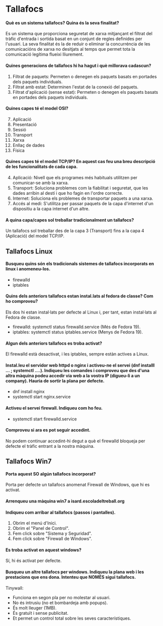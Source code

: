# Tallafocs
#### Què es un sistema tallafocs? Quina és la seva finalitat?

Es un sistema que proporciona seguretat de xarxa mitjançant el filtrat del tràfic d'entrada i sortida basat en un conjunt de regles definides per l'usuari. La seva finalitat és la de reduir o eliminar la concurréncia de les comunicacións de xarxa no desitjats al temps que permet tota la comunicació legítima flueixi lliurement.
#### Quines generacions de tallafocs hi ha hagut i què millorava cadascun?
1. Filtrat de paquets: Permeten o denegen els paquets basats en portades dels paquets individuals.
2. Filtrat amb estat: Determinen l'estat de la conexió del paquets.
3. Filtrat d'aplicació (sense estat): Permeten o denegen els paquets basats en portades dels paquets individuals.

#### Quines capes té el model OSI?

7. Aplicació
6. Presentació
5. Sessió
4. Transport 
3. Xarxa
2. Enllaç de dades
1. Física

#### Quines capes té el model TCP/IP? En aquest cas feu una breu descripció de les funcionalitats de cada capa.

4. Aplicació: Nivell que els programes més habituals utilitzen per comunicar-se amb la xarxa.
3. Transport: Soluciona problemes com la fiabilitat i seguretat, que les dades arribin al destí i que ho fagin en l'ordre correcte.
2. Internet: Soluciona els problemes de transportar paquets a una xarxa.
1. Accés al medi: S'utilitza per passar paquets de la capa d'internet d'un dispositiu a la capa internet d'un altre.

#### A quina capa/capes sol treballar tradicionalment un tallafocs?

Un tallafocs sol treballar des de la capa 3 (Transport) fins a la capa 4 (Aplicació) del model TCP/IP.

## Tallafocs Linux

#### Busqueu quins són els tradicionals sistemes de tallafocs incorporats en linux i anomeneu-los.

- firewalld
- iptables

#### Quins dels anteriors tallafocs estan instal.lats al fedora de classe? Com ho comproveu?

Els dos hi estan instal·lats per defecte al Linux i, per tant, estan instal·lats al Fedora de classe.

- firewalld: systemctl status firewalld.service (Més de Fedora 19).
- iptables: systemctl status iptables.service (Menys de Fedora 19).

#### Algun dels anteriors tallafocs es troba activat? 

El firewalld està desactivat, i les iptables, sempre estàn actives a Linux.

#### Instal.leu el servidor web httpd o nginx i activeu-ne el servei (dnf installl ...  ; systemctl ....). Indiqueu les comandes i comproveu que des d'una altra màquina podeu accedir via web a la vostra IP (digueu-li a un company). Hauria de sortir la plana per defecte.

- dnf install nginx
- systemctl start nginx.service

#### Activeu el servei firewall. Indiqueu com ho feu.

- systemctl start firewalld.service

#### Comproveu si ara es pot seguir accedint.

No podem continuar accedint-hi degut a què el firewalld bloqueja per defecte el tràfic entrant a la nostra màquina.

## Tallafocs Win7

#### Porta aquest SO algún tallafocs incorporat?

Porta per defecte un tallafocs anomenat Firewall de Windows, que hi es activat.

#### Arrenqueu una màquina win7 a isard.escoladeltreball.org

#### Indiqueu com arribar al tallafocs (passos i pantalles).

1. Obrim el menú d'Inici.
2. Obrim el "Panel de Control".
3. Fem click sobre "Sistema y Seguridad".
4. Fem click sobre "Firewall de Windows".

#### Es troba activat en aquest windows?

Sí, hi és activat per defecte.

#### Busqueu un altre tallafocs per windows. Indiqueu la plana web i les prestacions que ens dona. Intenteu que NOMÉS sigui tallafocs.

Tinywall:  
- Funciona en segon pla per no molestar al usuari.
- No és intrusiu (no et bombardeja amb popups).
- És molt lleuger (1MB).
- És gratuït i sense publicitat.
- Et permet un control total sobre les seves característiques.
